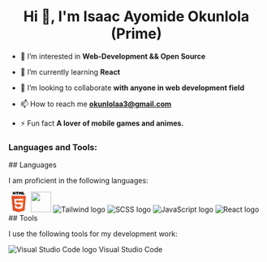 <h1 align="center">Hi 👋, I'm Isaac Ayomide Okunlola (Prime)</h1>

- 🔭 I’m interested in **Web-Development && Open Source**

- 🌱 I’m currently learning **React**

- 👯 I’m looking to collaborate **with anyone in web development field**

- 📫 How to reach me **okunlolaa3@gmail.com**

- ⚡ Fun fact **A lover of mobile games and animes.**

<h3 align="left">Languages and Tools:</h3>
<p align="left">
## Languages

I am proficient in the following languages:

<img src="https://raw.githubusercontent.com/github/explore/80688e429a7d4ef2fca1e82350fe8e3517d3494d/topics/html/html.png" width="40" height="40"> 

<img src="https://encrypted-tbn0.gstatic.com/images?q=tbn:ANd9GcQldO4jBqcWUfcRF9VesZuypiEysn6mN7ypb8kUa3_eHo1vCZoRYK4Kw5ySnObyTkVwn3k&usqp=CAU" width="40" height="40">

<img src="https://avatars.githubusercontent.com/u/30317862?s=280&v=4" alt="Tailwind logo" width="40" height="40">

<img src="https://camo.githubusercontent.com/6f4d1d6d07d88966968247c0a88ebf418732b7ddb49ff7d67404bf1a20ebbc8e/68747470733a2f2f776f726c64766563746f726c6f676f2e636f6d2f6c6f676f732f736173732d312e737667" alt="SCSS logo" width="40" height="40">

<img src="https://repository-images.githubusercontent.com/584068292/2445b500-869d-498e-ae47-2a3e5820e3c5" alt="JavaScript logo" width="40" height="40"> 

<img src="https://upload.wikimedia.org/wikipedia/commons/thumb/a/a7/React-icon.svg/220px-React-icon.svg.png" alt="React logo" width="40" height="40">
## Tools

I use the following tools for my development work:

<img src="https://code.visualstudio.com/assets/icon-48x48@2.png" alt="Visual Studio Code logo"> Visual Studio Code
 </p>



